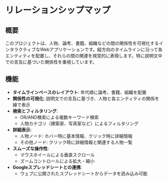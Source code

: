 # リレーションシップマップ

## 概要
このプロジェクトは、人物、論考、書籍、組織などの間の関係性を可視化するインタラクティブなWebアプリケーションです。縦方向のタイムラインに沿って各エンティティを配置し、それらの間の関連を視覚的に表現します。特に説明文中での言及に基づいた関係性を重視しています。

## 機能
- **タイムラインベースのレイアウト**: 年代順に論考、書籍、組織を配置
- **関係性の可視化**: 説明文での言及に基づき、人物と各エンティティの関係を線で表示
- **検索とフィルタリング**: 
  - OR/AND検索による複数キーワード検索
  - 人物カテゴリ（建築家、写真家など）によるフィルタリング
- **詳細表示**:
  - 人物ノード: ホバー時に基本情報、クリック時に詳細情報
  - その他ノード: クリック時に詳細情報と関連する人物一覧
- **スムーズな操作性**:
  - マウスホイールによる垂直スクロール
  - ズームコントロールによる拡大・縮小
- **Googleスプレッドシートとの連携**:
  - ウェブに公開されたスプレッドシートからデータを読み込み可能
